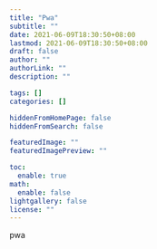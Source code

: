 ```yaml
---
title: "Pwa"
subtitle: ""
date: 2021-06-09T18:30:50+08:00
lastmod: 2021-06-09T18:30:50+08:00
draft: false
author: ""
authorLink: ""
description: ""

tags: []
categories: []

hiddenFromHomePage: false
hiddenFromSearch: false

featuredImage: ""
featuredImagePreview: ""

toc:
  enable: true
math:
  enable: false
lightgallery: false
license: ""
---
```


pwa

<!--more-->

